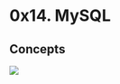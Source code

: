 <h1>0x14. MySQL</h1>

<h2>Concepts</h2>
<a href="https://www.techtarget.com/searchdatamanagement/definition/database">
<a href="https://www.digitalocean.com/community/tutorials/how-to-choose-a-redundancy-plan-to-ensure-high-availability#sql-replication">
<a href="https://www.digitalocean.com/community/tutorials/how-to-set-up-replication-in-mysql">
<a href="https://www.databasejournal.com/ms-sql/developing-a-sql-server-backup-strategy/">

<img src ="https://s3.amazonaws.com/intranet-projects-files/holbertonschool-sysadmin_devops/280/KkrkDHT.png">

